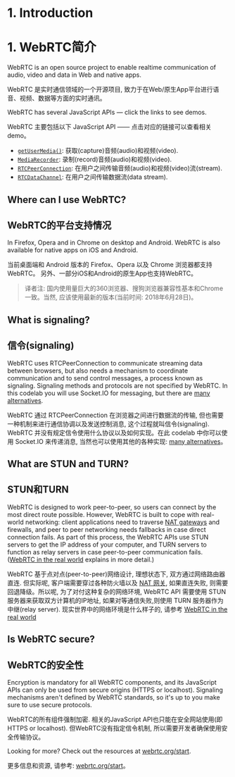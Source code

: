 # 1. Introduction

# 1. WebRTC简介

WebRTC is an open source project to enable realtime communication of audio, video and data in Web and native apps.

WebRTC 是实时通信领域的一个开源项目, 致力于在Web/原生App平台进行语音、视频、数据等方面的实时通讯。

WebRTC has several JavaScript APIs — click the links to see demos.

WebRTC 主要包括以下 JavaScript API —— 点击对应的链接可以查看相关demo。

*   [`getUserMedia()`](https://webrtc.github.io/samples/src/content/getusermedia/gum/): 获取(capture)音频(audio)和视频(video).
*   [`MediaRecorder`](https://webrtc.github.io/samples/src/content/getusermedia/record/): 录制(record)音频(audio)和视频(video).
*   [`RTCPeerConnection`](https://webrtc.github.io/samples/src/content/peerconnection/pc1/): 在用户之间传输音频(audio)和视频(video)流(stream).
*   [`RTCDataChannel`](https://webrtc.github.io/samples/src/content/datachannel/basic/): 在用户之间传输数据流(data stream).


## Where can I use WebRTC?

## WebRTC的平台支持情况

In Firefox, Opera and in Chrome on desktop and Android. WebRTC is also available for native apps on iOS and Android.

当前桌面端和 Android 版本的 Firefox、Opera 以及 Chrome 浏览器都支持WebRTC。 另外、一部分iOS和Android的原生App也支持WebRTC。

> 译者注: 国内使用量巨大的360浏览器、搜狗浏览器兼容性基本和Chrome一致。当然, 应该使用最新的版本(当前时间: 2018年6月28日)。

## What is signaling?

## 信令(signaling)

WebRTC uses RTCPeerConnection to communicate streaming data between browsers, but also needs a mechanism to coordinate communication and to send control messages, a process known as signaling. Signaling methods and protocols are not specified by WebRTC. In this codelab you will use Socket.IO for messaging, but there are [many alternatives](https://github.com/muaz-khan/WebRTC-Experiment/blob/master/Signaling.md).

WebRTC 通过 RTCPeerConnection 在浏览器之间进行数据流的传输, 但也需要一种机制来进行通信协调以及发送控制消息, 这个过程就叫信令(signaling). WebRTC 并没有规定信令使用什么协议以及如何实现。在此 codelab 中你可以使用 Socket.IO 来传递消息, 当然也可以使用其他的各种实现: [many alternatives](https://github.com/muaz-khan/WebRTC-Experiment/blob/master/Signaling.md)。

## What are STUN and TURN?

## STUN和TURN

WebRTC is designed to work peer-to-peer, so users can connect by the most direct route possible. However, WebRTC is built to cope with real-world networking: client applications need to traverse [NAT gateways](http://en.wikipedia.org/wiki/NAT_traversal) and firewalls, and peer to peer networking needs fallbacks in case direct connection fails. As part of this process, the WebRTC APIs use STUN servers to get the IP address of your computer, and TURN servers to function as relay servers in case peer-to-peer communication fails. ([WebRTC in the real world](http://www.html5rocks.com/en/tutorials/webrtc/infrastructure/) explains in more detail.)

WebRTC 基于点对点(peer-to-peer)网络设计, 理想状态下, 双方通过网络路由器直连. 但实际呢, 客户端需要穿过各种防火墙以及 [NAT 网关](http://en.wikipedia.org/wiki/NAT_traversal), 如果直连失败, 则需要回退降级。所以呢, 为了对付这种复杂的网络环境, WebRTC API 需要使用 STUN服务器来获取双方计算机的IP地址, 如果对等通信失败,则使用 TURN 服务器作为中继(relay server). 现实世界中的网络环境是什么样子的, 请参考 [WebRTC in the real world](http://www.html5rocks.com/en/tutorials/webrtc/infrastructure/)

## Is WebRTC secure?

## WebRTC的安全性

Encryption is mandatory for all WebRTC components, and its JavaScript APIs can only be used from secure origins (HTTPS or localhost). Signaling mechanisms aren't defined by WebRTC standards, so it's up to you make sure to use secure protocols.

WebRTC的所有组件强制加密. 相关的JavaScript API也只能在安全网站使用(即 HTTPS or localhost). 但WebRTC没有指定信令机制, 所以需要开发者确保使用安全传输协议。

Looking for more? Check out the resources at [webrtc.org/start](http://webrtc.org/start).

更多信息和资源, 请参考: [webrtc.org/start](http://webrtc.org/start)。

